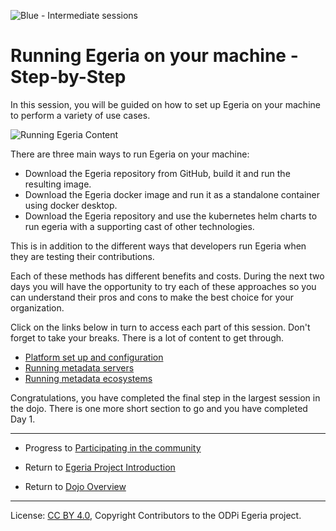 <!-- SPDX-License-Identifier: CC-BY-4.0 -->
<!-- Copyright Contributors to the ODPi Egeria project 2020. -->

![Blue - Intermediate sessions](egeria-dojo-session-coding-blue-intermediate-session.png)

# Running Egeria on your machine - Step-by-Step

In this session, you will be guided on how to set up Egeria on your machine
to perform a variety of use cases.

![Running Egeria Content](egeria-dojo-day-1-3-running-egeria.png)

There are three main ways to run Egeria on your machine:
* Download the Egeria repository from GitHub, build it and run the resulting image.
* Download the Egeria docker image and run it as a standalone container using docker desktop.
* Download the Egeria repository and use the kubernetes helm charts to run egeria with a supporting cast of other
  technologies.
  
This is in addition to the different ways that developers run Egeria when they are testing their contributions.

Each of these methods has different benefits and costs. During the next two days you will have the opportunity to
try each of these approaches so you can understand their pros and cons to make the best choice for your organization.

Click on the links below in turn to access each part of this session.
Don't forget to take your breaks.  There is a lot of content to get through.

* [Platform set up and configuration](egeria-dojo-day-1-3-1-platform-set-up-and-configuration.md)
* [Running metadata servers](egeria-dojo-day-1-3-2-running-metadata-servers.md)
* [Running metadata ecosystems](egeria-dojo-day-1-3-3-running-metadata-ecosystems.md)

Congratulations, you have completed the final step in the largest session in the dojo.
There is one more short section to go and you have completed Day 1.

----
* Progress to [Participating in the community](egeria-dojo-day-1-4-participating-in-the-community.md)


* Return to [Egeria Project Introduction](egeria-dojo-day-1-2-project-introduction.md)
* Return to [Dojo Overview](.)

----
License: [CC BY 4.0](https://creativecommons.org/licenses/by/4.0/),
Copyright Contributors to the ODPi Egeria project.
